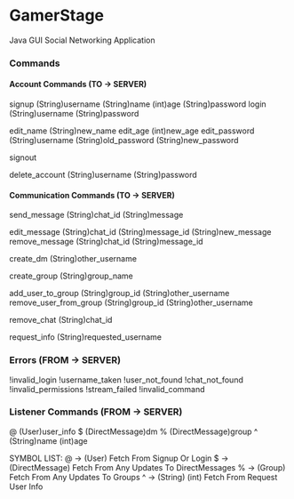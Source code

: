 # GamerStage
Java GUI Social Networking Application

### Commands

#### Account Commands (TO -> SERVER)
signup (String)username (String)name (int)age (String)password
login (String)username (String)password

edit_name (String)new_name
edit_age (int)new_age
edit_password (String)username (String)old_password (String)new_password

signout

delete_account (String)username (String)password

#### Communication Commands (TO -> SERVER)

send_message (String)chat_id (String)message

edit_message (String)chat_id (String)message_id (String)new_message
remove_message (String)chat_id (String)message_id 

create_dm (String)other_username

create_group (String)group_name

add_user_to_group (String)group_id (String)other_username
remove_user_from_group (String)group_id (String)other_username

remove_chat (String)chat_id 

request_info (String)requested_username
    
### Errors (FROM -> SERVER)

!invalid_login 
!username_taken
!user_not_found
!chat_not_found
!invalid_permissions
!stream_failed
!invalid_command

### Listener Commands (FROM -> SERVER)

@ (User)user_info
$ (DirectMessage)dm
% (DirectMessage)group
^ (String)name (int)age

SYMBOL LIST:
@ -> (User) Fetch From Signup Or Login
$ -> (DirectMessage) Fetch From Any Updates To DirectMessages
% -> (Group) Fetch From Any Updates To Groups
^ -> (String) (int) Fetch From Request User Info

